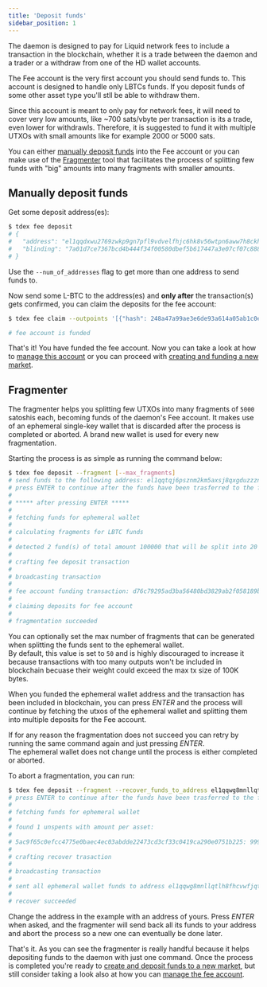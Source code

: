 ```yaml
---
title: 'Deposit funds'
sidebar_position: 1
---
```


The daemon is designed to pay for Liquid network fees to include a transaction in the blockchain, whether it is a trade between the daemon and a trader or a withdraw from one of the HD wallet accounts.

The Fee account is the very first account you should send funds to. This account is designed to handle only LBTCs funds. If you deposit funds of some other asset type you'll stll be able to withdraw them.

Since this account is meant to only pay for network fees, it will need to cover very low amounts, like ~700 sats/vbyte per transaction is its a trade, even lower for withdrawls. Therefore, it is suggested to fund it with multiple UTXOs with small amounts like for example 2000 or 5000 sats.  

You can either [manually deposit funds](#manually-deposit-funds) into the Fee account or you can make use of the [Fragmenter](#fragmenter) tool that facilitates the process of splitting few funds with "big" amounts into many fragments with smaller amounts.

## Manually deposit funds

Get some deposit address(es):

```bash
$ tdex fee deposit
# {
#  	"address": "el1qqdxwu2769zwkp9gn7pfl9vdvelfhjc6hk8v56wtpn6aww7h8ckhme7tj6hggvw3ycyn9epqlwzzml5yhdn9sv0dlxu676nr5k",
# 	"blinding": "7a01d7ce7367bcd4b444f34f00580dbef5b617447a3e07cf07c8883c34a1e0d8"
# }
```

Use the `--num_of_addresses` flag to get more than one address to send funds to.

Now send some L-BTC to the address(es) and **only after** the transaction(s) gets confirmed, you can claim the deposits for the fee account:

```bash
$ tdex fee claim --outpoints '[{"hash": 248a47a99ae3e6de93a614a05ab1c0e064aa9ea2fb292bfa1b33c48b067cac10, "index": 1}]'

# fee account is funded
```

That's it! You have funded the fee account. Now you can take a look at how to [manage this account](manage_account.md) or you can proceed with [creating and funding a new market](../market/deposit_funds.md).

## Fragmenter

The fragmenter helps you splitting few UTXOs into many fragments of `5000` satoshis each, becoming funds of the daemon's Fee account. It makes use of an ephemeral single-key wallet that is discarded after the process is completed or aborted. A brand new wallet is used for every new fragmentation.

Starting the process is as simple as running the command below:

```bash
$ tdex fee deposit --fragment [--max_fragments]
# send funds to the following address: el1qqtqj6psznm2km5axsj8qxgduzzznzjvmxfs3qh7h83hsp72hp0s5hzzwlzv92cgr44qtl4krrykddyv6xtcmvpusqraynmn0k
# press ENTER to continue after the funds have been trasferred to the fragmenter:
# 
# ***** after pressing ENTER *****
# 
# fetching funds for ephemeral wallet
# 
# calculating fragments for LBTC funds
# 
# detected 2 fund(s) of total amount 100000 that will be split into 20 fragments
# 
# crafting fee deposit transaction
# 
# broadcasting transaction
# 
# fee account funding transaction: d76c79295ad3ba56480bd3829ab2f058189bb1fc32eebf4b8c326d2369fcb1de
# 
# claiming deposits for fee account
# 
# fragmentation succeeded
```

You can optionally set the max number of fragments that can be generated when splitting the funds sent to the ephemeral wallet.  
By default, this value is set to `50` and is highly discouraged to increase it because transactions with too many outputs won't be included in blockchain becuase their weight could exceed the max tx size of 100K bytes.

When you funded the ephemeral wallet address and the transaction has been included in blockchain, you can press _ENTER_ and the process will continue by fetching the utxos of the ephemeral wallet and splitting them into multiple deposits for the Fee account.

If for any reason the fragmentation does not succeed you can retry by running the same command again and just pressing _ENTER_.  
The ephemeral wallet does not change until the process is either completed or aborted.

To abort a fragmentation, you can run:

```bash
$ tdex fee deposit --fragment --recover_funds_to_address el1qqwg8mnllqtlh8fhcvwfjqt8eapptmh2l39cegs0a89qyu9hp6upyg8tu35l9z83crtqrrgps8ma4fn358sghku2d3e378y7aw
# press ENTER to continue after the funds have been trasferred to the fragmenter
#
# fetching funds for ephemeral wallet
#
# found 1 unspents with amount per asset:
#
# 5ac9f65c0efcc4775e0baec4ec03abdde22473cd3cf33c0419ca290e0751b225: 99999868 (network fees deducted)
#
# crafting recover trasaction
#
# broadcasting transaction
#
# sent all ephemeral wallet funds to address el1qqwg8mnllqtlh8fhcvwfjqt8eapptmh2l39cegs0a89qyu9hp6upyg8tu35l9z83crtqrrgps8ma4fn358sghku2d3e378y7aw in tx: 71d1af7be9f2c74b6b83dfb13dc2e046e817ec01b9255344b8be1359a9b3a778
#
# recover succeeded
```

Change the address in the example with an address of yours. Press _ENTER_ when asked, and the fragmenter will send back all its funds to your address and abort the process so a new one can eventually be done later.

That's it. As you can see the fragmenter is really handful because it helps depositing funds to the daemon with just one command. Once the process is completed you're ready to [create and deposit funds to a new market](../market/deposit_funds.md), but still consider taking a look also at how you can [manage the fee account](manage_account.md).
